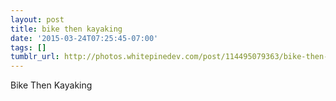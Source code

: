 ```yaml
---
layout: post
title: bike then kayaking
date: '2015-03-24T07:25:45-07:00'
tags: []
tumblr_url: http://photos.whitepinedev.com/post/114495079363/bike-then-kayaking
---
```

Bike Then Kayaking
